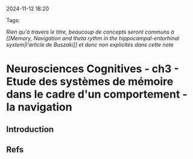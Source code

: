 2024-11-12 18:20


Tags:

*Rien qu'à travers le titre, beaucoup de concepts seront communs à [[Memory, Navigation and theta rythm in the hippocampal-entorhinal system|l'article de Buszaki]] et donc non explicités dans cette note*

# Neurosciences Cognitives - ch3 - Etude des systèmes de mémoire dans le cadre d'un comportement - la navigation

## Introduction


## Refs
